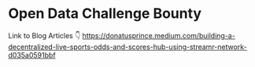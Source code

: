 # Open Data Challenge Bounty

Link to Blog Articles 👇
https://donatusprince.medium.com/building-a-decentralized-live-sports-odds-and-scores-hub-using-streamr-network-d035a0591bbf

